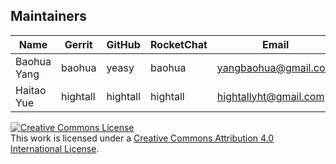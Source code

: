 ## Maintainers

| Name | Gerrit | GitHub | RocketChat | Email |
|---|---|---|---|---|
| Baohua Yang | baohua | yeasy | baohua | yangbaohua@gmail.com |
| Haitao Yue | hightall | hightall | hightall | hightallyht@gmail.com |

<a rel="license" href="http://creativecommons.org/licenses/by/4.0/"><img alt="Creative Commons License" style="border-width:0" src="https://i.creativecommons.org/l/by/4.0/88x31.png" /></a><br />This work is licensed under a <a rel="license" href="http://creativecommons.org/licenses/by/4.0/">Creative Commons Attribution 4.0 International License</a>.